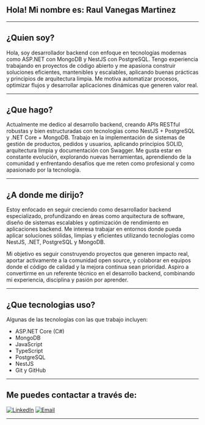   
## Hola! Mi nombre es: Raul Vanegas Martinez

-------------------

## ¿Quien soy?
Hola, soy desarrollador backend con enfoque en tecnologías modernas como ASP.NET con MongoDB y NestJS con PostgreSQL. Tengo experiencia trabajando en proyectos de código abierto y me apasiona construir soluciones eficientes, mantenibles y escalables, aplicando buenas prácticas y principios de arquitectura limpia. Me motiva automatizar procesos, optimizar flujos y desarrollar aplicaciones dinámicas que generen valor real.

-------------------

## ¿Que hago?
Actualmente me dedico al desarrollo backend, creando APIs RESTful robustas y bien estructuradas con tecnologías como NestJS + PostgreSQL y .NET Core + MongoDB. Trabajo en la implementación de sistemas de gestión de productos, pedidos y usuarios, aplicando principios SOLID, arquitectura limpia y documentación con Swagger.
Me gusta estar en constante evolución, explorando nuevas herramientas, aprendiendo de la comunidad y enfrentando desafíos que me reten como profesional y como apasionado por la tecnología.

-------------------

## ¿A donde me dirijo?
Estoy enfocado en seguir creciendo como desarrollador backend especializado, profundizando en áreas como arquitectura de software, diseño de sistemas escalables y optimización de rendimiento en aplicaciones backend. Me interesa trabajar en entornos donde pueda aplicar soluciones sólidas, limpias y eficientes utilizando tecnologías como NestJS, .NET, PostgreSQL y MongoDB.

Mi objetivo es seguir construyendo proyectos que generen impacto real, aportar activamente a la comunidad open source, y colaborar en equipos donde el código de calidad y la mejora continua sean prioridad. Aspiro a convertirme en un referente técnico en el desarrollo backend, combinando mi experiencia, disciplina y pasión por aprender.

-------------------

## ¿Que tecnologias uso?
Algunas de las tecnologías con las que trabajo incluyen:
- ASP.NET Core (C#)
- MongoDB
- JavaScript
- TypeScript
- PostgreSQL
- NestJS
- Git y GitHub

-------------------

## Me puedes contactar a través de:
<a href="https://www.linkedin.com/in/raul-vanegas-martinez-4830902a3/">![LinkedIn](https://img.shields.io/badge/LinkedIn-%230077B5.svg?style=for-the-badge&logo=LinkedIn&logoColor=white)</a> 
<a href="mailto:raulvanegas711@gmail.com">![Email](https://img.shields.io/badge/Email-D14836?style=for-the-badge&logo=Gmail&logoColor=white)</a>  



-------------------
  


